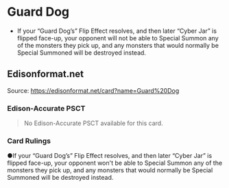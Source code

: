 # Guard Dog

*   If your “Guard Dog’s” Flip Effect resolves, and then later “Cyber Jar” is flipped face-up, your opponent will not be able to Special Summon any of the monsters they pick up, and any monsters that would normally be Special Summoned will be destroyed instead.

## Edisonformat.net

Source: https://edisonformat.net/card?name=Guard%20Dog

### Edison-Accurate PSCT

> No Edison-Accurate PSCT available for this card.

### Card Rulings

●If your “Guard Dog’s” Flip Effect resolves, and then later “Cyber Jar” is flipped face-up, your opponent won't be able to Special Summon any of the monsters they pick up, and any monsters that would normally be Special Summoned will be destroyed instead.
            